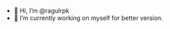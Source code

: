 - 👋 Hi, I’m @ragulrpk
- 🌱 I’m currently working on myself for better version.


<!---
ragulrpk/ragulrpk is a ✨ special ✨ repository because its `README.md` (this file) appears on your GitHub profile.
You can click the Preview link to take a look at your changes.
--->
